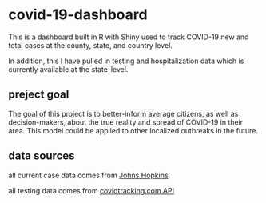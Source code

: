 # covid-19-dashboard
This is a dashboard built in R with Shiny used to track COVID-19 new and total cases at the county, state, and country level.  

In addition, this I have pulled in testing and hospitalization data which is currently available at the state-level.  

## preject goal
The goal of this project is to better-inform average citizens, as well as decision-makers, about the true reality and spread of COVID-19 in their area. This model could be applied to other localized outbreaks in the future.  

## data sources
all current case data comes from <a href="https://raw.githubusercontent.com/CSSEGISandData/COVID-19/master/csse_covid_19_data/csse_covid_19_time_series/">Johns Hopkins</a>  

all testing data comes from <a href="https://covidtracking.com/api/v1/states/daily">covidtracking.com API</a>